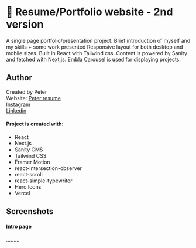 # 💼 Resume/Portfolio website - 2nd version
A single page portfolio/presentation project. Brief introduction of myself and my skills + some work presented Responsive layout for both desktop and mobile sizes. Built in React with Tailwind css. Content is powered by Sanity and fetched with Next.js. Embla Carousel is used for displaying projects. 

## Author

Created by Peter<br />
Website: [Peter resume](https://petere-portfolio-2.vercel.app/) <br />
[Instagram](https://www.instagram.com/petee_10/)<br />
[Linkedin](https://www.linkedin.com/in/peter-eriksson-13b8b1120/)

#### Project is created with:

- React
- Next.js
- Sanity CMS
- Tailwind CSS
- Framer Motion
- react-intersection-observer
- react-scroll
- react-simple-typewriter
- Hero Icons
- Vercel

## Screenshots
#### Intro page 

.........

